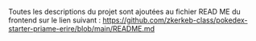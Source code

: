 Toutes les descriptions du projet sont ajoutées au fichier READ ME du frontend sur le lien suivant : https://github.com/zkerkeb-class/pokedex-starter-priame-erire/blob/main/README.md
